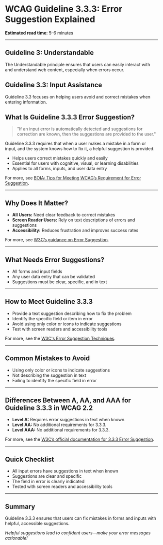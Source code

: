 <!--
title: 3.3.3 - Error Suggestion
series: Making the Web Accessible for All
description: A practical guide to WCAG Guideline 3.3.3 (Error Suggestion)—what it means, why it matters, and how to help users fix mistakes with helpful suggestions.
keywords: wcag 3.3.3, error suggestion, accessibility, web standards, form validation, user experience
image: WCAG-Series-3.3.3.png
imageAlt: Blue text on yellow background saying, "Web Content Accessibiilty Guiedlines (WCAG) 3.3.3 Explained, Error Suggestion"
status: published
date: 2025-07-03
excerpt: This guideline helps users fix mistakes with helpful error suggestions.
previous: /wcag/WCAG-Guideline-3-3-2-Labels-or-Instructions-Explained, Guideline 3.3.2 - Labels or Instructions
next: /wcag/WCAG-Guideline-3-3-4-Error-Prevention-Legal-Financial-Data-Explained, Guideline 3.3.4 - Error Prevention (Legal, Financial, Data)
--->

# **WCAG Guideline 3.3.3: Error Suggestion Explained**

**Estimated read time:** 5–6 minutes

---

## **Guideline 3: Understandable**

The Understandable principle ensures that users can easily interact with and understand web content, especially when errors occur.

## **Guideline 3.3: Input Assistance**

Guideline 3.3 focuses on helping users avoid and correct mistakes when entering information.

## **What Is Guideline 3.3.3 Error Suggestion?**

> "If an input error is automatically detected and suggestions for correction are known, then the suggestions are provided to the user."

Guideline 3.3.3 requires that when a user makes a mistake in a form or input, and the system knows how to fix it, a helpful suggestion is provided.

- Helps users correct mistakes quickly and easily
- Essential for users with cognitive, visual, or learning disabilities
- Applies to all forms, inputs, and user data entry

For more, see [BOIA: Tips for Meeting WCAG’s Requirement for Error Suggestion](https://www.boia.org/blog/tips-for-meeting-wcags-requirement-for-error-suggestion).

---

## **Why Does It Matter?**

- **All Users:** Need clear feedback to correct mistakes
- **Screen Reader Users:** Rely on text descriptions of errors and suggestions
- **Accessibility:** Reduces frustration and improves success rates

For more, see [W3C’s guidance on Error Suggestion](https://www.w3.org/WAI/WCAG22/Understanding/error-suggestion.html).

---

## **What Needs Error Suggestions?**

- All forms and input fields
- Any user data entry that can be validated
- Suggestions must be clear, specific, and in text

---

## **How to Meet Guideline 3.3.3**

- Provide a text suggestion describing how to fix the problem
- Identify the specific field or item in error
- Avoid using only color or icons to indicate suggestions
- Test with screen readers and accessibility tools

For more, see the [W3C's Error Suggestion Techniques](https://www.w3.org/WAI/WCAG22/Techniques/general/G84).

---

## **Common Mistakes to Avoid**

- Using only color or icons to indicate suggestions
- Not describing the suggestion in text
- Failing to identify the specific field in error

---

## **Differences Between A, AA, and AAA for Guideline 3.3.3 in WCAG 2.2**

- **Level A:** Requires error suggestions in text when known.
- **Level AA:** No additional requirements for 3.3.3.
- **Level AAA:** No additional requirements for 3.3.3.

For more, see the [W3C’s official documentation for 3.3.3 Error Suggestion](https://www.w3.org/WAI/WCAG22/Understanding/error-suggestion.html).

---

## **Quick Checklist**

- All input errors have suggestions in text when known
- Suggestions are clear and specific
- The field in error is clearly indicated
- Tested with screen readers and accessibility tools

---

## **Summary**

Guideline 3.3.3 ensures that users can fix mistakes in forms and inputs with helpful, accessible suggestions.


*Helpful suggestions lead to confident users—make your error messages actionable!* 
